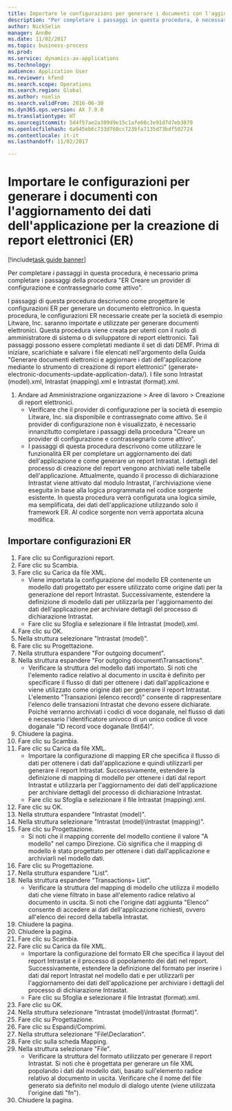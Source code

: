 ```yaml
--- 
title: Importare le configurazioni per generare i documenti con l'aggiornamento dei dati dell'applicazione per la creazione di report elettronici (ER)
description: "Per completare i passaggi in questa procedura, è necessario prima completare i passaggi della procedura \"ER Creare un provider di configurazione e contrassegnarlo come attivo\"."
author: NickSelin
manager: AnnBe
ms.date: 11/02/2017
ms.topic: business-process
ms.prod: 
ms.service: dynamics-ax-applications
ms.technology: 
audience: Application User
ms.reviewer: kfend
ms.search.scope: Operations
ms.search.region: Global
ms.author: nselin
ms.search.validFrom: 2016-06-30
ms.dyn365.ops.version: AX 7.0.0
ms.translationtype: HT
ms.sourcegitcommit: 5d4f57ae2a309d9e15c1afe60c3e91d7d7eb3870
ms.openlocfilehash: 6a945eb6c733d760cc723bfa7135d73bdf502724
ms.contentlocale: it-it
ms.lasthandoff: 11/02/2017

---
```

# <a name="import-configurations-to-generate-documents-with-application-data-update-for-electronic-reporting-er"></a>Importare le configurazioni per generare i documenti con l'aggiornamento dei dati dell'applicazione per la creazione di report elettronici (ER)

[!include[task guide banner](../../includes/task-guide-banner.md)]

Per completare i passaggi in questa procedura, è necessario prima completare i passaggi della procedura "ER Creare un provider di configurazione e contrassegnarlo come attivo".

I passaggi di questa procedura descrivono come progettare le configurazioni ER per generare un documento elettronico. In questa procedura, le configurazioni ER necessarie create per la società di esempio Litware, Inc. saranno importate e utilizzate per generare documenti elettronici. Questa procedura viene creata per utenti con il ruolo di amministratore di sistema o di sviluppatore di report elettronici. Tali passaggi possono essere completati mediante il set di dati DEMF. Prima di iniziare, scarichiate e salvare i file elencati nell'argomento della Guida "Generare documenti elettronici e aggiornare i dati dell'applicazione mediante lo strumento di creazione di report elettronici" (generate-electronic-documents-update-application-data/). I file sono Intrastat (model).xml, Intrastat (mapping).xml e Intrastat (format).xml.

1. Andare ad Amministrazione organizzazione > Aree di lavoro > Creazione di report elettronici.
    * Verificare che il provider di configurazione per la società di esempio Litware, Inc. sia disponibile e contrassegnato come attivo. Se il provider di configurazione non è visualizzato, è necessario innanzitutto completare i passaggi della procedura "Creare un provider di configurazione e contrassegnarlo come attivo".  
    * I passaggi di questa procedura descrivono come utilizzare le funzionalità ER per completare un aggiornamento dei dati dell'applicazione e come generare un report Intrastat. I dettagli del processo di creazione del report vengono archiviati nelle tabelle dell'applicazione. Attualmente, quando il processo di dichiarazione Intrastat viene attivato dal modulo Intrastat, l'archiviazione viene eseguita in base alla logica programmata nel codice sorgente esistente. In questa procedura verrà configurata una logica simile, ma semplificata, dei dati dell'applicazione utilizzando solo il framework ER. Al codice sorgente non verrà apportata alcuna modifica.   

## <a name="import-er-configurations"></a>Importare configurazioni ER
1. Fare clic su Configurazioni report.
2. Fare clic su Scambia.
3. Fare clic su Carica da file XML.
    * Viene importata la configurazione del modello ER contenente un modello dati progettato per essere utilizzato come origine dati per la generazione del report Intrastat. Successivamente, estendere la definizione di modello dati per utilizzarla per l'aggiornamento dei dati dell'applicazione per archiviare dettagli del processo di dichiarazione Intrastat.   
    * Fare clic su Sfoglia e selezionare il file Intrastat (model).xml.  
4. Fare clic su OK.
5. Nella struttura selezionare "Intrastat (model)".
6. Fare clic su Progettazione.
7. Nella struttura espandere "For outgoing document".
8. Nella struttura espandere "For outgoing document\Transactions".
    * Verificare la struttura del modello dati importato. Si noti che l'elemento radice relativo al documento in uscita è definito per specificare il flusso di dati per ottenere i dati dall'applicazione e viene utilizzato come origine dati per generare il report Intrastat. L'elemento "Transazioni (elenco record)" consente di rappresentare l'elenco delle transazioni Intrastat che devono essere dichiarate. Poiché verranno archiviati i codici di voce doganale, nel flusso di dati è necessario l'identificatore univoco di un unico codice di voce doganale "ID record voce doganale (Int64)".   
9. Chiudere la pagina.
10. Fare clic su Scambia.
11. Fare clic su Carica da file XML.
    * Importare la configurazione di mapping ER che specifica il flusso di dati per ottenere i dati dall'applicazione e quindi utilizzarli per generare il report Intrastat. Successivamente, estendere la definizione di mapping di modello per ottenere i dati dal report Intrastat e utilizzarla per l'aggiornamento dei dati dell'applicazione per archiviare dettagli del processo di dichiarazione Intrastat.   
    * Fare clic su Sfoglia e selezionare il file Intrastat (mapping).xml.  
12. Fare clic su OK.
13. Nella struttura espandere "Intrastat (model)".
14. Nella struttura selezionare "Intrastat (model)\Intrastat (mapping)".
15. Fare clic su Progettazione.
    * Si noti che il mapping corrente del modello contiene il valore "A modello" nel campo Direzione. Ciò significa che il mapping di modello è stato progettato per ottenere i dati dall'applicazione e archiviarli nel modello dati.  
16. Fare clic su Progettazione.
17. Nella struttura espandere "List".
18. Nella struttura espandere "Transactions= List".
    * Verificare la struttura del mapping di modello che utilizza il modello dati che viene filtrato in base all'elemento radice relativo al documento in uscita. Si noti che l'origine dati aggiunta "Elenco" consente di accedere ai dati dell'applicazione richiesti, ovvero all'elenco dei record della tabella Intrastat.  
19. Chiudere la pagina.
20. Chiudere la pagina.
21. Fare clic su Scambia.
22. Fare clic su Carica da file XML.
    * Importare la configurazione del formato ER che specifica il layout del report Intrastat e il processo di popolamento dei dati nel report. Successivamente, estendere la definizione del formato per inserire i dati dal report Intrastat nel modello dati e per utilizzarli per l'aggiornamento dei dati dell'applicazione per archiviare i dettagli del processo di dichiarazione Intrastat.   
    * Fare clic su Sfoglia e selezionare il file Intrastat (format).xml.  
23. Fare clic su OK.
24. Nella struttura selezionare "Intrastat (model)\Intrastat (format)".
25. Fare clic su Progettazione.
26. Fare clic su Espandi/Comprimi.
27. Nella struttura selezionare "File\Declaration".
28. Fare clic sulla scheda Mapping.
29. Nella struttura selezionare "File".
    * Verificare la struttura del formato utilizzato per generare il report Intrastat. Si noti che è progettata per generare un file XML popolando i dati dal modello dati, basato sull'elemento radice relativo al documento in uscita. Verificare che il nome del file generato sia definito nel modulo di dialogo utente (viene utilizzata l'origine dati "fn").   
30. Chiudere la pagina.


